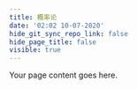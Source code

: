 ```yaml
---
title: 概率论
date: '02:02 10-07-2020'
hide_git_sync_repo_link: false
hide_page_title: false
visible: true
---
```


Your page content goes here.